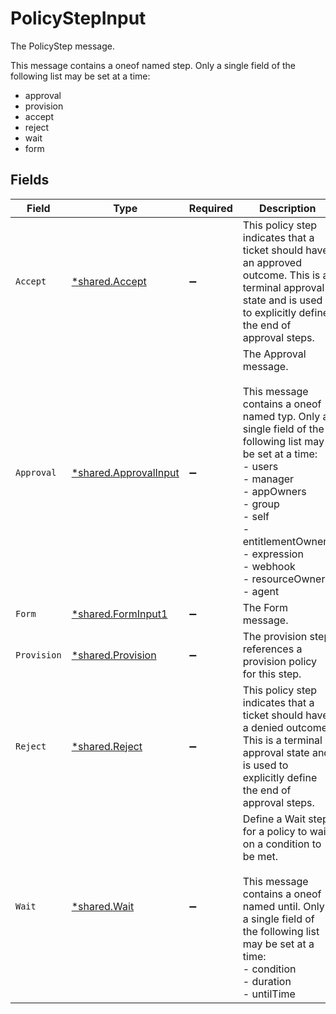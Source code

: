 # PolicyStepInput

The PolicyStep message.

This message contains a oneof named step. Only a single field of the following list may be set at a time:
  - approval
  - provision
  - accept
  - reject
  - wait
  - form



## Fields

| Field                                                                                                                                                                                                                                                                 | Type                                                                                                                                                                                                                                                                  | Required                                                                                                                                                                                                                                                              | Description                                                                                                                                                                                                                                                           |
| --------------------------------------------------------------------------------------------------------------------------------------------------------------------------------------------------------------------------------------------------------------------- | --------------------------------------------------------------------------------------------------------------------------------------------------------------------------------------------------------------------------------------------------------------------- | --------------------------------------------------------------------------------------------------------------------------------------------------------------------------------------------------------------------------------------------------------------------- | --------------------------------------------------------------------------------------------------------------------------------------------------------------------------------------------------------------------------------------------------------------------- |
| `Accept`                                                                                                                                                                                                                                                              | [*shared.Accept](../../../pkg/models/shared/accept.md)                                                                                                                                                                                                                | :heavy_minus_sign:                                                                                                                                                                                                                                                    | This policy step indicates that a ticket should have an approved outcome. This is a terminal approval state and is used to explicitly define the end of approval steps.                                                                                               |
| `Approval`                                                                                                                                                                                                                                                            | [*shared.ApprovalInput](../../../pkg/models/shared/approvalinput.md)                                                                                                                                                                                                  | :heavy_minus_sign:                                                                                                                                                                                                                                                    | The Approval message.<br/><br/>This message contains a oneof named typ. Only a single field of the following list may be set at a time:<br/>  - users<br/>  - manager<br/>  - appOwners<br/>  - group<br/>  - self<br/>  - entitlementOwners<br/>  - expression<br/>  - webhook<br/>  - resourceOwners<br/>  - agent<br/> |
| `Form`                                                                                                                                                                                                                                                                | [*shared.FormInput1](../../../pkg/models/shared/forminput1.md)                                                                                                                                                                                                        | :heavy_minus_sign:                                                                                                                                                                                                                                                    | The Form message.                                                                                                                                                                                                                                                     |
| `Provision`                                                                                                                                                                                                                                                           | [*shared.Provision](../../../pkg/models/shared/provision.md)                                                                                                                                                                                                          | :heavy_minus_sign:                                                                                                                                                                                                                                                    | The provision step references a provision policy for this step.                                                                                                                                                                                                       |
| `Reject`                                                                                                                                                                                                                                                              | [*shared.Reject](../../../pkg/models/shared/reject.md)                                                                                                                                                                                                                | :heavy_minus_sign:                                                                                                                                                                                                                                                    | This policy step indicates that a ticket should have a denied outcome. This is a terminal approval state and is used to explicitly define the end of approval steps.                                                                                                  |
| `Wait`                                                                                                                                                                                                                                                                | [*shared.Wait](../../../pkg/models/shared/wait.md)                                                                                                                                                                                                                    | :heavy_minus_sign:                                                                                                                                                                                                                                                    | Define a Wait step for a policy to wait on a condition to be met.<br/><br/>This message contains a oneof named until. Only a single field of the following list may be set at a time:<br/>  - condition<br/>  - duration<br/>  - untilTime<br/>                       |